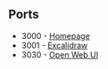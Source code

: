 ## Ports

- 3000 - [Homepage](http://localhost:3000/)
- 3001 - [Excalidraw](http://localhost:3001/)
- 3030 - [Open Web UI](http://localhost:3030/)
